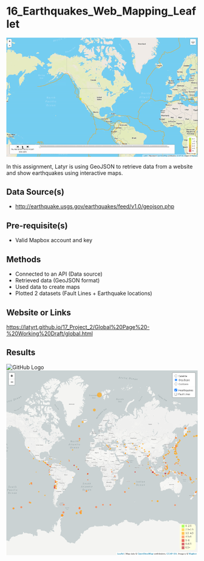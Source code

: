 # 16_Earthquakes_Web_Mapping_Leaflet 


<p align="center">
  <img src="6-Time_Keeps_On_Ticking.gif">
</p> 

In this assignment, Latyr is using GeoJSON to retrieve data from a website and show earthquakes using interactive maps.

## Data Source(s)
* http://earthquake.usgs.gov/earthquakes/feed/v1.0/geojson.php

## Pre-requisite(s)
* Valid Mapbox account and key

## Methods
* Connected to an API (Data source)
* Retrieved data (GeoJSON format)
* Used data to create maps
* Plotted 2 datasets (Fault Lines + Earthquake locations)

## Website or Links
https://latyrt.github.io/17_Project_2/Global%20Page%20-%20Working%20Draft/global.html

## Results

![GitHub Logo](Map2.png)
![GitHub Logo](Map.png)



